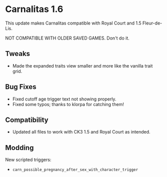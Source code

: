 # Carnalitas 1.6

This update makes Carnalitas compatible with Royal Court and 1.5 Fleur-de-Lis.

NOT COMPATIBLE WITH OLDER SAVED GAMES. Don't do it.

## Tweaks

* Made the expanded traits view smaller and more like the vanilla trait grid.

## Bug Fixes

* Fixed cutoff age trigger text not showing properly.
* Fixed some typos; thanks to klorpa for catching them!

## Compatibility

* Updated all files to work with CK3 1.5 and Royal Court as intended.

## Modding

New scripted triggers:
* `carn_possible_pregnancy_after_sex_with_character_trigger`